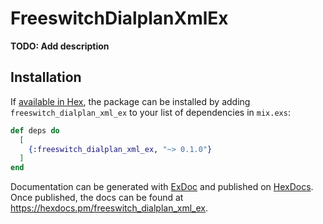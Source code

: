 # FreeswitchDialplanXmlEx

**TODO: Add description**

## Installation

If [available in Hex](https://hex.pm/docs/publish), the package can be installed
by adding `freeswitch_dialplan_xml_ex` to your list of dependencies in `mix.exs`:

```elixir
def deps do
  [
    {:freeswitch_dialplan_xml_ex, "~> 0.1.0"}
  ]
end
```

Documentation can be generated with [ExDoc](https://github.com/elixir-lang/ex_doc)
and published on [HexDocs](https://hexdocs.pm). Once published, the docs can
be found at <https://hexdocs.pm/freeswitch_dialplan_xml_ex>.

